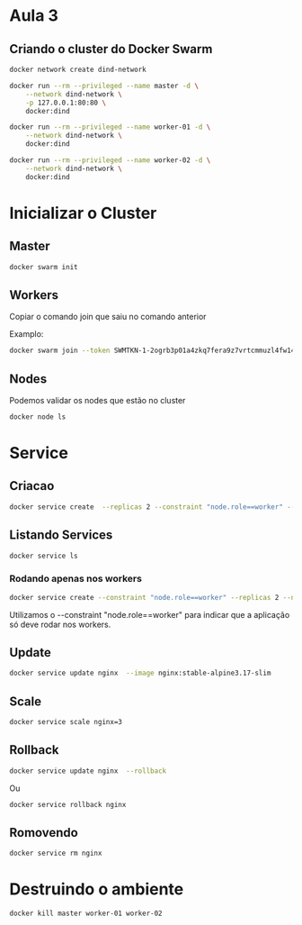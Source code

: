 # Aula 3

## Criando o cluster do Docker Swarm
```Bash
docker network create dind-network

docker run --rm --privileged --name master -d \
	--network dind-network \
    -p 127.0.0.1:80:80 \
	docker:dind

docker run --rm --privileged --name worker-01 -d \
	--network dind-network \
	docker:dind

docker run --rm --privileged --name worker-02 -d \
	--network dind-network \
	docker:dind
```

# Inicializar o Cluster
## Master
```Bash
docker swarm init
```

## Workers
Copiar o comando join que saiu no comando anterior

Examplo:
```Bash
docker swarm join --token SWMTKN-1-2ogrb3p01a4zkq7fera9z7vrtcmmuzl4fw14ydck4gnjxx54ve-dqr961mght0avk1v6sdsum9mv 172.19.0.2:2377
```

## Nodes
Podemos validar os nodes que estão no cluster
```Bash
docker node ls
```

# Service
## Criacao
```Bash
docker service create  --replicas 2 --constraint "node.role==worker" --publish published=8080,target=80 --name nginx nginx
```

## Listando Services
```Bash
docker service ls
```


### Rodando apenas nos workers
```Bash
docker service create --constraint "node.role==worker" --replicas 2 --name nginx nginx

```
Utilizamos o --constraint "node.role==worker" para indicar que a aplicação só deve rodar nos workers.
## Update
```Bash
docker service update nginx  --image nginx:stable-alpine3.17-slim
```

## Scale

```Bash
docker service scale nginx=3
```
## Rollback

```Bash
docker service update nginx  --rollback
```
Ou
```Bash
docker service rollback nginx 
```


## Romovendo
```Bash
docker service rm nginx
```

# Destruindo o ambiente
```Bash
docker kill master worker-01 worker-02
```